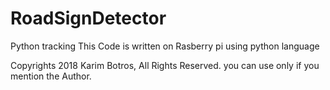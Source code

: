 # RoadSignDetector
Python tracking
This Code is written on Rasberry pi using python language


Copyrights 2018 Karim Botros, All Rights Reserved.
you can use only if you mention the Author.
